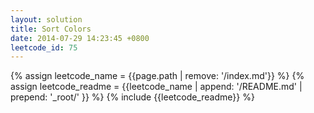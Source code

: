 ```yaml
---
layout: solution
title: Sort Colors
date: 2014-07-29 14:23:45 +0800
leetcode_id: 75
---
```

{% assign leetcode_name = {{page.path | remove: '/index.md'}}  %}
{% assign leetcode_readme = {{leetcode_name | append: '/README.md' | prepend: '_root/' }}  %}
{% include {{leetcode_readme}} %}

